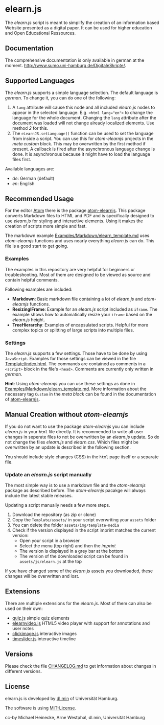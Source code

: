 # elearn.js

The _elearn.js_ script is meant to simplify the creation of an information
based Website presented as a digital paper.
It can be used for higher education and Open Educational Ressources.

## Documentation

The comprehensive documentation is only available in german at the moment.
http://www.sumo.uni-hamburg.de/DigitaleSkripte/.

## Supported Languages

The _elearn.js_ supports a simple language selection. The default language
is _german_. To change it, you can do one of the following:

1. A `lang` attribute will cause this node and all included _elearn.js_ nodes to
appear in the selected language. E.g. `<html lang="en">` to change the language
for the whole document. Changing the `lang` attribute after the document was
loaded will not change already localized elements. Use method _2_ for this.
2. The `eLearnJS.setLanguage()` function can be used to set the language from
inside a script. You can use this for _atom-elearnjs_ projects in the
_meta custom_ block. This may be overwritten by the first method if present.
A callback is fired after the asynchronous language change is done. It is
asynchronous because it might have to load the language files first.

Available languages are:
* _de_: German (default)
* _en_: English

## Recommended Usage

For the editor [Atom](https://atom.io) there is the package
[atom-elearnjs](https://github.com/elb-min-uhh/atom-elearnjs).
This package converts Markdown files to HTML and PDF and is specifically
designed to use _elearn.js_ for styling and interactive elements.
Using it makes the creation of scripts more simple and fast.

The markdown example
[Examples/Markdown/elearn_template.md](/Examples/Markdown/elearn_template.md)
uses _atom-elearnjs_ functions and uses nearly everything _elearn.js_ can do.
This file is a good start to get going.

### Examples

The examples in this repository are very helpful for beginners or
troubleshooting. Most of them are designed to be viewed as source and contain
helpful comments.

Following examples are included:
* __Markdown__: Basic markdown file containing a lot of _elearn.js_ and
    _atom-elearnjs_ functions.
* __ResizingIFrame__: Example for an _elearn.js_ script included as `iframe`.
    The example shows how to automatically resize your `iframe` based on the
    _elearn.js_ height.
* __TreeHierarchy__: Examples of encapsulated scripts. Helpful for more
    complex topics or splitting of large scripts into multiple files.

### Settings

The _elearn.js_ supports a few settings. Those have to be done by using
`JavaScript`. Examples for those settings can be viewed in the file  
[Template/index.html](/Template/index.html). The commands are contained
as comments in a `<script>` block in the file's `<head>`. Comments are currently
only written in _german_.

__Hint__: Using _atom-elearnjs_ you can use these settings as done in
[Examples/Markdown/elearn_template.md](/Examples/Markdown/elearn_template.md).
More information about the necessary tag `Custom` in the _meta block_
can be found in the documentation of
[atom-elearnjs](https://github.com/elb-min-uhh/atom-elearnjs).


## Manual Creation without _atom-elearnjs_

If you do not want to use the package _atom-elearnjs_ you can include
_elearn.js_ in your `html` file directly. It is recommended to write all
user changes in seperate files to not be overwritten by an _elearn.js_ update.
So do not change the files _elearn.js_ and _elearn.css_.
Which files might be overwritten by an update is described in the following
section.

You should include style changes (CSS) in the `html` page itself or a separate
file.

### Update an _elearn.js_ script manually

The most simple way is to use a markdown file and the _atom-elearnjs_ package
as described before. The _atom-elearnjs_ pacakge will always include the
latest stable releases.

Updating a script manually needs a few more steps.
1. Download the repository (as zip or clone)
2. Copy the `Template/assets/` in your script overwriting your `assets` folder
3. You can delete the folder `assets/img/template-media`
4. Check if the version displayed in the script imprint matches the current
version:
    * Open your script in a browser
    * Select the menu (top right) and then the _imprint_
    * The version is displayed in a grey bar at the bottom
    * The version of the downloaded script can be found in `assets/js/elearn.js`
    at the top

If you have changed some of the _elearn.js_ assets you downloaded, these changes
will be overwritten and lost.

## Extensions

There are multiple extensions for the _elearn.js_. Most of them can also be
used on their own:

* [quiz.js](https://github.com/elb-min-uhh/quiz.js) simple quiz elements
* [elearnvideo.js](https://github.com/elb-min-uhh/elearnvideo.js) HTML5 video
    player with support for annotations and user notes
* [clickimage.js](https://github.com/elb-min-uhh/clickimage.js) interactive
    images
* [timeslider.js](https://github.com/elb-min-uhh/timeslider.js) interactive
    timeline

## Versions

Please check the file
[CHANGELOG.md](https://github.com/elb-min-uhh/elearn.js/blob/master/CHANGELOG.md)
to get information about changes in different versions.

## License

elearn.js is developed by
[dl.min](https://www.min.uni-hamburg.de/studium/digitalisierung-lehre/ueber-uns.html)
of Universität Hamburg.

The software is using [MIT-License](http://opensource.org/licenses/mit-license.php).

cc-by Michael Heinecke, Arne Westphal, dl.min, Universität Hamburg

